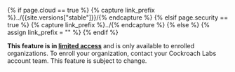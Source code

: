 {% if page.cloud == true %}
  {% capture link_prefix %}../{{site.versions["stable"]}}/{% endcapture %}
{% elsif page.security == true %}
  {% capture link_prefix %}../{% endcapture %}
{% else %}
  {% assign link_prefix = "" %}
{% endif %}

**This feature is in [limited access]({{link_prefix}}cockroachdb-feature-availability.html)** and is only available to enrolled organizations. To enroll your organization, contact your Cockroach Labs account team. This feature is subject to change.
